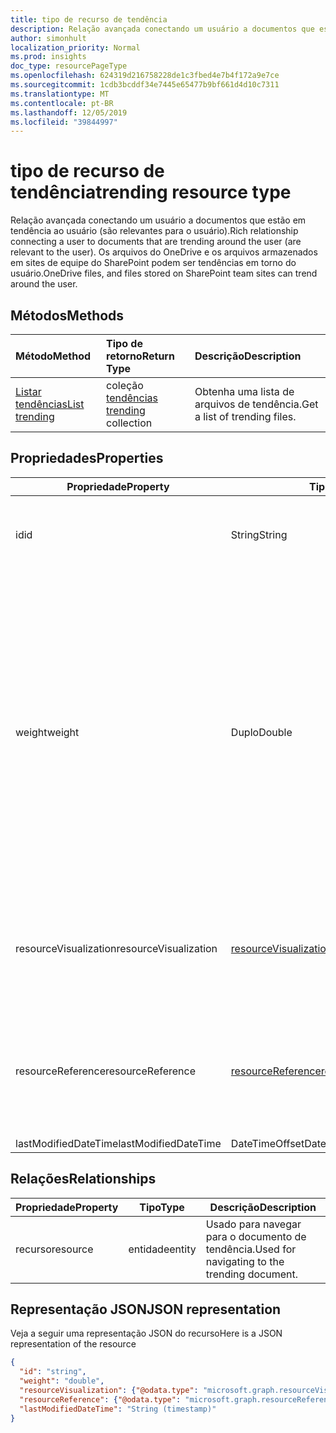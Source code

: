 ```yaml
---
title: tipo de recurso de tendência
description: Relação avançada conectando um usuário a documentos que estão em tendência ao usuário (são relevantes para o usuário). Os arquivos do OneDrive e os arquivos armazenados em sites de equipe do SharePoint podem ser tendências em torno do usuário.
author: simonhult
localization_priority: Normal
ms.prod: insights
doc_type: resourcePageType
ms.openlocfilehash: 624319d216758228de1c3fbed4e7b4f172a9e7ce
ms.sourcegitcommit: 1cdb3bcddf34e7445e65477b9bf661d4d10c7311
ms.translationtype: MT
ms.contentlocale: pt-BR
ms.lasthandoff: 12/05/2019
ms.locfileid: "39844997"
---
```

# <a name="trending-resource-type"></a><span data-ttu-id="ace85-104">tipo de recurso de tendência</span><span class="sxs-lookup"><span data-stu-id="ace85-104">trending resource type</span></span>

<span data-ttu-id="ace85-105">Relação avançada conectando um usuário a documentos que estão em tendência ao usuário (são relevantes para o usuário).</span><span class="sxs-lookup"><span data-stu-id="ace85-105">Rich relationship connecting a user to documents that are trending around the user (are relevant to the user).</span></span> <span data-ttu-id="ace85-106">Os arquivos do OneDrive e os arquivos armazenados em sites de equipe do SharePoint podem ser tendências em torno do usuário.</span><span class="sxs-lookup"><span data-stu-id="ace85-106">OneDrive files, and files stored on SharePoint team sites can trend around the user.</span></span>

## <a name="methods"></a><span data-ttu-id="ace85-107">Métodos</span><span class="sxs-lookup"><span data-stu-id="ace85-107">Methods</span></span>

| <span data-ttu-id="ace85-108">Método</span><span class="sxs-lookup"><span data-stu-id="ace85-108">Method</span></span>       | <span data-ttu-id="ace85-109">Tipo de retorno</span><span class="sxs-lookup"><span data-stu-id="ace85-109">Return Type</span></span>  |<span data-ttu-id="ace85-110">Descrição</span><span class="sxs-lookup"><span data-stu-id="ace85-110">Description</span></span>|
|:---------------|:--------|:----------|
|[<span data-ttu-id="ace85-111">Listar tendências</span><span class="sxs-lookup"><span data-stu-id="ace85-111">List trending</span></span>](../api/insights-list-trending.md) |<span data-ttu-id="ace85-112">coleção [tendências](insights-trending.md) </span><span class="sxs-lookup"><span data-stu-id="ace85-112">[trending](insights-trending.md) collection</span></span>| <span data-ttu-id="ace85-113">Obtenha uma lista de arquivos de tendência.</span><span class="sxs-lookup"><span data-stu-id="ace85-113">Get a list of trending files.</span></span>|

## <a name="properties"></a><span data-ttu-id="ace85-114">Propriedades</span><span class="sxs-lookup"><span data-stu-id="ace85-114">Properties</span></span>

| <span data-ttu-id="ace85-115">Propriedade</span><span class="sxs-lookup"><span data-stu-id="ace85-115">Property</span></span>      | <span data-ttu-id="ace85-116">Tipo</span><span class="sxs-lookup"><span data-stu-id="ace85-116">Type</span></span>                              | <span data-ttu-id="ace85-117">Descrição</span><span class="sxs-lookup"><span data-stu-id="ace85-117">Description</span></span>  |
| ------------- |---------------                    | -------------|
| <span data-ttu-id="ace85-118">id</span><span class="sxs-lookup"><span data-stu-id="ace85-118">id</span></span>                    | <span data-ttu-id="ace85-119">String</span><span class="sxs-lookup"><span data-stu-id="ace85-119">String</span></span>                    | <span data-ttu-id="ace85-120">Identificador exclusivo da relação.</span><span class="sxs-lookup"><span data-stu-id="ace85-120">Unique identifier of the relationship.</span></span> <span data-ttu-id="ace85-121">Somente leitura.</span><span class="sxs-lookup"><span data-stu-id="ace85-121">Read only.</span></span>        |
| <span data-ttu-id="ace85-122">weight</span><span class="sxs-lookup"><span data-stu-id="ace85-122">weight</span></span>                | <span data-ttu-id="ace85-123">Duplo</span><span class="sxs-lookup"><span data-stu-id="ace85-123">Double</span></span>                    | <span data-ttu-id="ace85-124">Valor que indica quanto o documento está em tendência no momento.</span><span class="sxs-lookup"><span data-stu-id="ace85-124">Value indicating how much the document is currently trending.</span></span> <span data-ttu-id="ace85-125">Quanto maior o número, mais o documento está atualmente em tendência ao usuário (o que é mais relevante).</span><span class="sxs-lookup"><span data-stu-id="ace85-125">The larger the number, the more the document is currently trending around the user (the more relevant it is).</span></span> <span data-ttu-id="ace85-126">Os documentos retornados são classificados por esse valor.</span><span class="sxs-lookup"><span data-stu-id="ace85-126">Returned documents are sorted by this value.</span></span>  |
| <span data-ttu-id="ace85-127">resourceVisualization</span><span class="sxs-lookup"><span data-stu-id="ace85-127">resourceVisualization</span></span> | [<span data-ttu-id="ace85-128">resourceVisualization</span><span class="sxs-lookup"><span data-stu-id="ace85-128">resourceVisualization</span></span>](insights-resourcevisualization.md)    | <span data-ttu-id="ace85-129">Propriedades que você pode usar para visualizar o documento em sua experiência.</span><span class="sxs-lookup"><span data-stu-id="ace85-129">Properties that you can use to visualize the document in your experience.</span></span> |
| <span data-ttu-id="ace85-130">resourceReference</span><span class="sxs-lookup"><span data-stu-id="ace85-130">resourceReference</span></span>     | [<span data-ttu-id="ace85-131">resourceReference</span><span class="sxs-lookup"><span data-stu-id="ace85-131">resourceReference</span></span>](insights-resourcereference.md)        | <span data-ttu-id="ace85-132">Propriedades de referência do documento de tendência, como a URL e o tipo do documento.</span><span class="sxs-lookup"><span data-stu-id="ace85-132">Reference properties of the trending document, such as the url and type of the document.</span></span> |
| <span data-ttu-id="ace85-133">lastModifiedDateTime</span><span class="sxs-lookup"><span data-stu-id="ace85-133">lastModifiedDateTime</span></span>  | <span data-ttu-id="ace85-134">DateTimeOffset</span><span class="sxs-lookup"><span data-stu-id="ace85-134">DateTimeOffset</span></span>            | |
## <a name="relationships"></a><span data-ttu-id="ace85-135">Relações</span><span class="sxs-lookup"><span data-stu-id="ace85-135">Relationships</span></span>

| <span data-ttu-id="ace85-136">Propriedade</span><span class="sxs-lookup"><span data-stu-id="ace85-136">Property</span></span>      | <span data-ttu-id="ace85-137">Tipo</span><span class="sxs-lookup"><span data-stu-id="ace85-137">Type</span></span>          | <span data-ttu-id="ace85-138">Descrição</span><span class="sxs-lookup"><span data-stu-id="ace85-138">Description</span></span>  |
| ------------- |---------------| -------------|
| <span data-ttu-id="ace85-139">recurso</span><span class="sxs-lookup"><span data-stu-id="ace85-139">resource</span></span>      | <span data-ttu-id="ace85-140">entidade</span><span class="sxs-lookup"><span data-stu-id="ace85-140">entity</span></span>        | <span data-ttu-id="ace85-141">Usado para navegar para o documento de tendência.</span><span class="sxs-lookup"><span data-stu-id="ace85-141">Used for navigating to the trending document.</span></span> |

## <a name="json-representation"></a><span data-ttu-id="ace85-142">Representação JSON</span><span class="sxs-lookup"><span data-stu-id="ace85-142">JSON representation</span></span>

<span data-ttu-id="ace85-143">Veja a seguir uma representação JSON do recurso</span><span class="sxs-lookup"><span data-stu-id="ace85-143">Here is a JSON representation of the resource</span></span>

<!-- {
  "blockType": "resource",
  "keyProperty":"id",
  "optionalProperties": [
    "resource"
  ],
  "@odata.type": "microsoft.graph.trending"
}-->

```json
{
  "id": "string",
  "weight": "double",
  "resourceVisualization": {"@odata.type": "microsoft.graph.resourceVisualization"},
  "resourceReference": {"@odata.type": "microsoft.graph.resourceReference"},
  "lastModifiedDateTime": "String (timestamp)"
}
```
